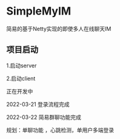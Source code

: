 # SimpleMyIM
简易的基于Netty实现的即使多人在线聊天IM

## 项目启动
1.启动server

2.启动client 

正在开发中

2022-03-21 登录流程完成

2022-03-22 简易群聊功能完成

规划：单聊功能 ，心跳检测，单用户多端登录

